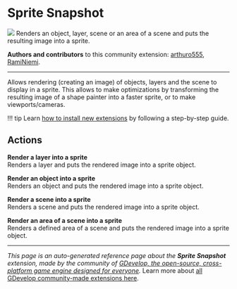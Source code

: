 # Sprite Snapshot

<img src="https://resources.gdevelop-app.com/assets/Icons/camera-enhance.svg" class="extension-icon"></img>
Renders an object, layer, scene or an area of a scene and puts the resulting image into a sprite.

**Authors and contributors** to this community extension: [arthuro555](https://gd.games/arthuro555), [RamiNiemi](https://gd.games/RamiNiemi).

---

Allows rendering (creating an image) of objects, layers and the scene to display in a sprite. 
This allows to make optimizations by transforming the resulting image of a shape painter into a faster sprite, or to make viewports/cameras.

!!! tip
    Learn [how to install new extensions](/gdevelop5/extensions/search) by following a step-by-step guide.

## Actions

**Render a layer into a sprite**  
Renders a layer and puts the rendered image into a sprite object.

**Render an object into a sprite**  
Renders an object and puts the rendered image into a sprite object.

**Render a scene into a sprite**  
Renders a scene and puts the rendered image into a sprite object.

**Render an area of a scene into a sprite**  
Renders a defined area of a scene and puts the rendered image into a sprite object.



---

*This page is an auto-generated reference page about the **Sprite Snapshot** extension, made by the community of [GDevelop, the open-source, cross-platform game engine designed for everyone](https://gdevelop.io/).* Learn more about [all GDevelop community-made extensions here](/gdevelop5/extensions).
